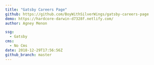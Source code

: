 ```yaml
---
title: "Gatsby Careers Page"
github: https://github.com/BoyWithSilverWings/gatsby-careers-page
demo: https://hardcore-darwin-d7328f.netlify.com/
author: Agney Menon

ssg:
  - Gatsby
cms:
  - No Cms
date: 2018-12-29T17:56:56Z
github_branch: master
---
```


